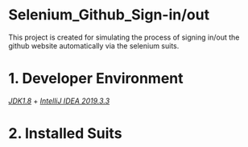 # Selenium_Github_Sign-in/out
This project is created for simulating the process of signing in/out the github website automatically via the selenium suits.
# 1. Developer Environment
[*JDK1.8*]() + [*IntelliJ IDEA 2019.3.3*]()
# 2. Installed Suits

